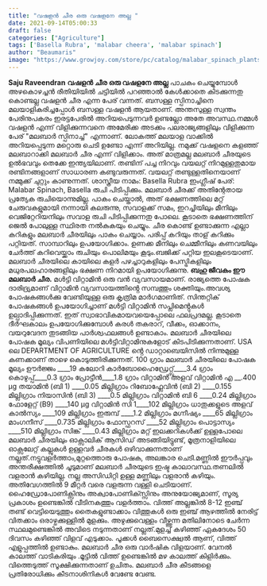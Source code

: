 ```yaml
---
title: "വഷളൻ ചീര ഒരു വഷളനേ അല്ല "
date: 2021-09-14T05:00:33
draft: false
categories: ["Agriculture"]
tags: ['Basella Rubra', 'malabar cheera', 'malabar spinach']
author: "Beaumaris"
image: "https://www.growjoy.com/store/pc/catalog/malabar_spinach_plants_for_sale_1909_detail.jpg"
---
```


**Saju Raveendran** **വഷളൻ ചീര ഒരു വഷളനേ അല്ല** പാചകം ചെയ്യുമ്പോൾ അഴകൊഴച്ചൻ രീതിയിയിൽ ചട്ടിയിൽ പറഞ്ഞാൽ കേൾക്കാതെ കിടക്കുന്നതു കൊണ്ടല്ല വഷളൻ ചീര എന്ന പേര് വന്നത്. ബസള്ള സ്പിനാച്ചിനെ മലയാളികരിച്ചപ്പോൾ ബസള്ള വഷളൻ ആയതാണ്. അന്തസുള്ള സ്വന്തം പേരിനുപകരം ഇരട്ടപേരിൽ അറിയപെടുന്നവർ ഉണ്ടല്ലോ അതേ അവസ്ഥ.നമ്മൾ വഷളൻ എന്ന് വിളിക്കുന്നവനെ അമേരിക്ക അടക്കം പലരാജ്യങ്ങളിലും വിളിക്കുന്ന പേര് "മലബാർ സ്പിനാച്ച്" എന്നാണ്. ലോകത്ത് മലയാള വാക്കിൽ അറിയപ്പെടുന്ന മറ്റൊരു ചെടി ഉണ്ടോ എന്ന് അറിയില്ല. നമുക്ക് വഷളനെ കളഞ്ഞ് മലബാറാക്കി മലബാർ ചീര എന്ന് വിളിക്കാം. അത് മാത്രമല്ല മലബാർ ചീരയുടെ ഉൽഭവവും തെക്കേ ഇന്ത്യയിലാണ്. തണ്ടിന് പച്ച നിറവും വയലറ്റ് നിറമുള്ളതുമായ രണ്ടിനങ്ങളാണ് സാധാരണ കണ്ടുവരുന്നത്. വയലറ്റ് തണ്ടുള്ളതിനെയാണ് നമ്മുക്ക് ചുറ്റും കാണുന്നത്. ശാസ്ത്രീയ നാമം: Basella Rubra ഇംഗ്ലീഷ് പേര്: Malabar Spinach, Basella രുചി പിടിപ്പിക്കും. മലബാർ ചീരക്ക് അതിന്റേതായ പ്രത്യേക രുചിയൊന്നുമില്ല. പാകം ചെയ്താൽ, അത് ഭക്ഷണത്തിലെ മറ്റ് ചേരുവകളുമായി നന്നായി കലരുന്നു, സവാളക്ക് സമം, ഇറച്ചിയിലും മീനിലും വെജിറ്റേറിയനിലും സവാള രുചി പിടിപ്പിക്കുന്നതു പോലെ. കൂടാതെ ഭക്ഷണത്തിന് ജെൽ പോലുള്ള സ്ഥിരത നൽകുകയും ചെയ്യും. ചീര കൊണ്ട് ഉണ്ടാക്കുന്ന എല്ലാ കറികളും മലബാർ ചീരയിലും പാകം ചെയ്യാം. പരിപ്പ് കറിയും താള് കറിക്കും പറ്റിയത്. സാമ്പാറിലും ഉപയോഗിക്കാം. ഉണക്ക മീനിലും ചെമ്മീനിലും കണവയിലും ചേർത്ത് കറിവെയ്ക്കാം രുചിയും പൊലിമയും കൂടും.ബജിക്ക് പറ്റിയ ഇലകൂടെയാണ്. മലബാർ ചീരയിലെ കായിലെ കളർ പഴച്ചാറുകളിലും പേസ്ട്രികളിലും മധുരപലഹാരങ്ങളിലും ഭക്ഷണ നിറമായി ഉപയോഗിക്കുന്നു. **ബഹു ജീവകം ഈ മലബാർ ചീര.** മൾട്ടി വിറ്റാമിൻ ഒരു വൻ വ്യവസായമാണ്. രാജ്യത്തെ പോഷക ദാരിദ്ര്യമാണ് വിറ്റാമിൻ വ്യവസായത്തിൻ്റെ സമ്പത്തും ശക്തിയും.അവശ്യ പോഷകങ്ങൾക്കു വേണ്ടിയുള്ള ഒരു കൃത്രിമ മാർഗമാണിത്. സിന്തറ്റിക് പോഷകങ്ങൾ ഉപയോഗിച്ചാണ് മൾട്ടി വിറ്റാമിൻ സപ്ലിമെൻ്റുകൾ ഉല്പാദിപ്പിക്കുന്നത്. ഇത് സ്വാഭാവികമായവയെപ്പോലെ ഫലപ്രദമല്ല. കൂടാതെ ദീർഘകാലം ഉപയോഗിക്കുമ്പോൾ കരൾ തകരാറ്, വീക്കം, ഓക്കാനം, വയറുവേദന തുടങ്ങിയ പാർശ്വഫലങ്ങൾ ഉണ്ടാകാം. മലബാർ ചീരയിലെ പോഷക മൂല്യം വിപണിയിലെ മൾട്ടിവിറ്റാമിനുകളോട് കിടപിടിക്കുന്നതാണ്. USA ലെ DEPARTMENT OF AGRICULTURE ൻ്റെ ഡാറ്റാബെയിസിൽ നിന്നുമുള്ള കണക്കാണ് താഴെ കൊടുത്തിരിക്കുന്നത്. 100 ഗ്രാം മലബാർ ചീരയിലെ പോഷക മൂല്യം ഊർജ്ജം ____19 കലോറി കാർബോഹൈഡ്രേറ്റ്സ്____3.4 ഗ്രാം കൊഴുപ്പ്____0.3 ഗ്രാം പ്രോട്ടീൻ____1.8 ഗ്രാം വിറ്റാമിൻ അളവ് വിറ്റാമിൻ എ __.400 μg തയാമിൻ (ബി 1) ____0.05 മില്ലിഗ്രാം റിബോഫ്ലേവിൻ (ബി 2) ____0.155 മില്ലിഗ്രാം നിയാസിൻ (ബി 3) ____0.5 മില്ലിഗ്രാം വിറ്റാമിൻ ബി 6 ____0.24 മില്ലിഗ്രാം ഫോളേറ്റ് (B9) ____140 μg വിറ്റാമിൻ സി 1____102 മില്ലിഗ്രാം ധാതുക്കളുടെ അളവ് കാൽസ്യം ____109 മില്ലിഗ്രാം ഇരുമ്പ് ____1.2 മില്ലിഗ്രാം മഗ്നീഷ്യം ____65 മില്ലിഗ്രാം മാംഗനീസ് ____0.735 മില്ലിഗ്രാം ഫോസ്ഫറസ് ____52 മില്ലിഗ്രാം പൊട്ടാസ്യം ____510 മില്ലിഗ്രാം സിങ്ക് ____0.43 മില്ലിഗ്രാം മറ്റ് ഇലക്കറികൾക്ക് ഉള്ളപോലെ മലബാർ ചീരയിലും ഓക്സാലിക് ആസിഡ് അടങ്ങിയിട്ടുണ്ട്, മൂത്രനാളിയിലെ ഓക്സലേറ്റ് കല്ലുകൾ ഉള്ളവർ ചീരകൾ ഒഴിവാക്കുന്നതാണ് നല്ലത്.നട്ടുവളർത്താം,മുറ്റത്തൊരു പോഷക, അലങ്കാര ചെടി.മണ്ണിൽ ഈർപ്പവും അന്തരീക്ഷത്തിൽ ചൂടുമാണ് മലബാർ ചീരയുടെ ഇഷ്ട കാലാവസ്ഥ.തണലിൽ വളരാൻ കഴിയില്ല. നല്ല അസിഡിറ്റി ഉള്ള മണ്ണിലും വളരാൻ കഴിയും. അതിവേഗത്തിൽ 9 മീറ്റർ വരെ വളരുന്ന വള്ളി ചെടിയാണ്. ഹൈഡ്രോപോണിക്സിനും അക്വാപോണിക്സ്സിനും അനുയോജ്യമാണ്, സൂര്യ പ്രകാശം ഉണ്ടെങ്കിൽ വീടിനകത്തും വളർത്താം. വിത്ത് അല്ലങ്കിൽ 8-12 ഇഞ്ച് തണ്ട് വെട്ടിയെടുത്തും തൈകളുണ്ടാക്കാം വിത്തുകൾ ഒരു ഇഞ്ച് ആഴത്തിൽ നേരിട്ട് വിതക്കാം ഒരാഴ്ചക്കുള്ളിൽ മുളക്കും. അഴുക്കുവെള്ളം വീഴ്ത്തുന്ന മതിലിനോടെ ചേർന്ന സ്ഥലമുണ്ടെങ്കിൽ അവിടെ നടുന്നതാണ് നല്ലത്.മുളച്ച് കഴിഞ്ഞ് ഏകദേശം 50 ദിവസം കഴിഞ്ഞ് വിളവ് എടുക്കാം. പൂക്കൾ ബൈസെക്ഷ്വൽ ആണ്, വിത്ത് എളുപ്പത്തിൽ ഉണ്ടാകും. മലബാർ ചീര ഒരു വാർഷിക വിളയാണ്. വേനൽ കാലത്ത് വാടികരിയും .മൂട്ടിൽ വിത്ത് ഉണ്ടെങ്കിൽ മഴ കാലത്ത് കിളിർക്കും. വിത്തെടുത്ത് സൂക്ഷിക്കുന്നതാണ് ഉചിതം. മലബാർ ചീര കീടങ്ങളെ പ്രതിരോധിക്കും കീടനാശിനികൾ വേണ്ടേ വേണ്ട.
